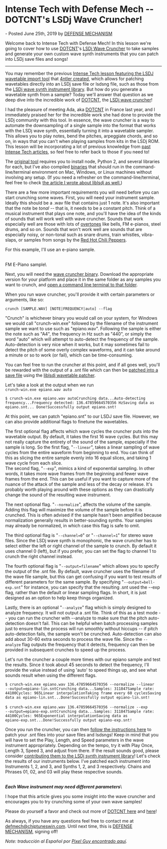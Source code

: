 Intense Tech with Defense Mech -- DOTCNT's LSDj Wave Cruncher!
==============================================================

\- Posted June 25th, 2019 by [DEFENSE
MECHANISM](https://defensemech.com "Posts by DEFENSE MECHANISM")

<div>

Welcome back to Intense Tech with Defense Mech! In this lesson we're
going to cover how to use [DOTCNT](https://www.facebook.com/dotcnt/)'s
[LSDj Wave Cruncher](https://github.com/iLambda/lsdj-wave-cruncher) to
take samples and generate your own custom wave synth instruments that
you can patch into LSDj save files and songs!

------------------------------------------------------------------------

You may remember the previous [Intense Tech lesson featuring the LSDJ
wavetable import tool](lsdj-wave-cruncher-instrument-library.html) that
[4ntler created](https://github.com/stijnfrishert/liblsdj/releases),
which allows for patching wavetables directly into an LSDj save file or
lsdsng file, such as those from the [LSDj wave synth instrument
library](https://github.com/psgcabal/lsdjsynths). But how do you
generate a wavetable synth from a sample? Today we'll answer that
question as we deep dive into the incredible work of
[DOTCNT](https://www.facebook.com/dotcnt/), the [LSDj wave
cruncher](https://github.com/iLambda/lsdj-wave-cruncher)!

I had the pleasure of meeting Ada, aka
[DOTCNT](https://soundcloud.com/dotcnt) in France last year, and I
immediately praised her for the incredible work she had done to provide
the LSDj community with this tool. In essence, the wave cruncher is a
way to automate the downsampling of a single sample into the format that
works with the LSDj wave synth, essentially turning it into a wavetable
sampler. This allows you to play notes, bend the pitches, arpeggiate
chords, and so on, in ways that you can't when playing samples from kits
in the LSDj ROM. This lesson will be incorporating a lot of previous
knowledge from [past Intense Tech articles](https://defensemech.com), so
feel free to refer back to those if you need to!

The [original tool](https://github.com/iLambda/lsdj-wave-cruncher)
requires you to install node, Python 2, and several libraries for each,
but I've also compiled
[binaries](https://github.com/urbster1/lsdj-wave-cruncher/releases) that
should run in the command-line/terminal environment on Mac, Windows, or
Linux machines without involving any setup. (If you need a refresher on
the command-line/terminal, feel free to check [the article I wrote about
liblsdj as well.](manage-your-lsdj-save-files-with-liblsdj.html))

There are a few more important requirements you will need before you can
start crunching some waves. First, you will need your instrument sample.
Ideally this should be a .wav file that contains just 1 note. It's also
important that the note be *tonal* -- that is, it needs to be a constant
pitch. Think of a musical instrument that plays one note, and you'll
have the idea of the kinds of sounds that will work well with wave
cruncher. Sounds that work especially well are those with lots of
[overtones](lsdj-wave-synth-deep-dive-part-1.html) like bells, FM
e-pianos, steel drums, and so on. Sounds that won't work well are sounds
that are especially noisy, or non-tonal such as snare drums, train
whistles, vibra-slaps, or samples from songs by the [Red Hot Chili
Peppers](https://penzeys.com).

For this example, I'll use an e-piano sample.

\
FM E-Piano sample\

Next, you will need the [wave cruncher
binary](https://github.com/urbster1/lsdj-wave-cruncher/releases).
Download the appropriate version for your platform and place it in the
same folder as any samples you want to crunch, and [open a command line
terminal to that folder](manage-your-lsdj-save-files-with-liblsdj.html).

When you run wave cruncher, you'll provide it with certain parameters or
arguments, like so:

`crunch [SAMPLE.WAV] [NOTE|FREQUENCY|auto] --flag`

"Crunch" is whichever binary you would call on your system, for Windows
we would call "crunch-win.exe" followed by the filename of the
instrument sample we want to use such as "epiano.wav". Following the
sample is either the note such as "A4", the frequency in Hz such as
"440", or simply the word "auto" which will attempt to auto-detect the
frequency of the sample. Auto-detection is very nice when it works, but
it may sometimes fail to detect the pitch of some overly complex
waveforms, and it can take around a minute or so to work (or fail),
which can be time-consuming.

You can feel free to run the cruncher at this point, and if all goes
well, you'll be rewarded with the output of a .snt file which can then
be [patched into a save
file](lsdj-wave-cruncher-instrument-library.html) using the [liblsdj
wavetable patcher](https://github.com/stijnfrishert/liblsdj/releases).

Let's take a look at the output when we run\
`crunch-win.exe epiano.wav auto`

`$ crunch-win.exe epiano.wav autoCrunching data...Auto-detecting           frequency...Frequency detected: 136.47859664570356 HzSaving data as           epiano.snt... Done!Successfully output epiano.snt!`

At this point, we can patch "epiano.snt" to our LSDJ save file. However,
we can also provide additional flags to finetune the wavetables.

The first optional flag affects which wave cycles the cruncher puts into
the wavetable output. By default, it takes the first 16 wave cycles. But
this may not really capture the entirety of the sound of the sample,
especially if the sample is long. So the first flag, "`--linear`", takes
a linear sampling of wave cycles from the entire waveform from beginning
to end. You can think of this as slicing the entire sample evenly into
16 equal slices, and taking 1 wave cycle from each slice.\
The second flag, "`--exp`", mimics a kind of exponential sampling. In
other words, it takes more wave frames from the beginning and fewer wave
frames from the end. This can be useful if you want to capture more of
the nuance of the attack of the sample and less of the decay or release.
It's probably worth playing around with these options as they can
drastically change the sound of the resulting wave instrument.

The next optional flag. "`--normalize`", affects the volume of the
sample. Adding this flag will maximize the volume of the sample before
it is crunched. This is often advised if the sample hasn't been
amplified because normalization generally results in better-sounding
synths. Your samples may already be normalized, in which case this flag
is safe to omit.

The third optional flag is "`--channel=0`" or "`--channel=1`" for stereo
wave files. Since the LSDj wave synth is monophonic, the wave cruncher
has to select either the left or right channel of the sample to crunch.
By default it uses channel 0 (left), but if you prefer, you can set the
flag to channel 1 to crunch the right channel instead.

The fourth optional flag is "`--output=filename`" which allows you to
specify the output of the .snt file. By default, wave cruncher uses the
filename of the wave file sample, but this can get confusing if you want
to test results of different parameters for the same sample. By
specifying "`--output=bell-exp.snt`" for instance, you can specify that
the resulting .snt used the --exp flag, rather than the default or
linear sampling flags. In short, it is just designed as an option to
help keep things organized.

Lastly, there is an optional "`--analyze`" flag which is simply designed
to analyze frequency. It will not output a .snt file. Think of this as a
test mode -- you can run the cruncher with --analyze to make sure that
the pitch auto-detection doesn't fail. This can be helpful when batch
processing samples just to ensure that the process will run smoothly
without hiccups -- if pitch auto-detection fails, the sample won't be
crunched. Auto-detection can also add about 30-60 extra seconds to
process the wave file. Since the `--analyze` flag outputs the frequency
that it detects, frequency can then be provided in subsequent crunches
to speed up the process.

Let's run the cruncher a couple more times with our epiano sample and
test the results. Since it took about 45 seconds to detect the
frequency, I'll provide the value instead of using 'auto' to speed
things up, and see what sounds result when using the different flags.

`$ crunch-win.exe epiano.wav 136.47859664570356 --normalize --linear           --output=epiano-lin.sntCrunching data...Samples: 311847Sample rate:           44100Cycles: 965Linear interpolationTaking frame every 60 cyclesSaving           data as epiano-lin.snt...Done!Successfully output epiano-lin.snt!`\
\
`$ crunch-win.exe epiano.wav 136.47859664570356 --normalize --exp           --output=epiano-exp.sntCrunching data...Samples: 311847Sample rate:           44100Cycles: 965Exponential interpolationSaving data as           epiano-exp.snt...Done!Successfully output epiano-exp.snt!         `

Once you run the cruncher, you can then [follow the instructions
here](lsdj-wave-cruncher-instrument-library.html) to patch your .snt
files into your save files and lsdsngs! Keep in mind that you will have
to set the Play, Length, and Speed parameters in the wave instrument
appropriately. Depending on the tempo, try it with Play Once, Length 3,
Speed 3, and adjust from there. If the result sounds good, please
consider [contributing them to the LSDj synth instrument
library](https://github.com/psgcabal/lsdjsynths)! Let's check the
results of our instruments below. I've patched each instrument into
Instruments 1, 2, and 3, and Synths 1, 2, and 3 respectively. Chains and
Phrases 01, 02, and 03 will play these respective sounds.

\
***Each Wave instrument may need different parameters***\

I hope that this article gives you some insight into the wave cruncher
and encourages you to try crunching some of your own wave samples!

Please do yourself a favor and check out more of [DOTCNT
here](http://facebook.com/dotcnt/) and
[here](https://soundcloud.com/dotcnt)!

As always, if you have any questions feel free to contact me at
<defmech@chiptuneswin.com>. Until next time, this is [DEFENSE
MECHANISM](https://defensemech.com), signing off!

*Note: traducción al Español por [Pixel Guy encontrado
aquí](el-lsdj-wave-cruncher-de-dotcnt.html).*

</div>
